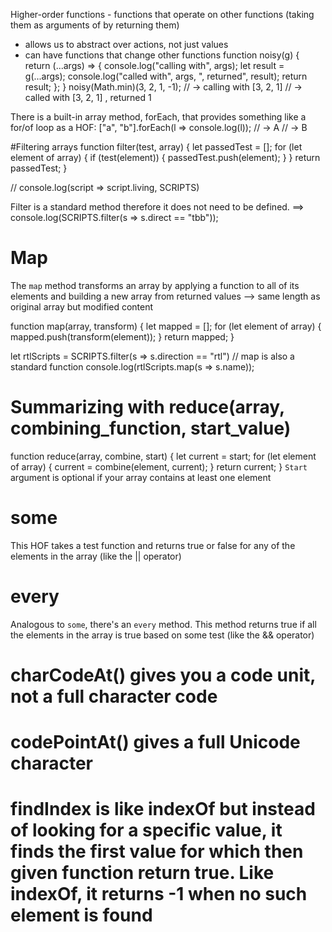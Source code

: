 Higher-order functions - functions that operate on other functions (taking them as arguments of by returning them)
- allows us to abstract over actions, not just values
- can have functions that change other functions
function noisy(g) {
  return (...args) => {
    console.log("calling with", args);
    let result = g(...args);
    console.log("called with", args, ", returned", result);
    return result;
  };
}
noisy(Math.min)(3, 2, 1, -1);
// → calling with [3, 2, 1]
// → called with [3, 2, 1] , returned 1

There is a built-in array method, forEach, that provides something like a for/of loop as a HOF:
["a", "b"].forEach(l => console.log(l));
// → A
// → B

#Filtering arrays
function filter(test, array) {
    let passedTest = [];
    for (let element of array) {
        if (test(element)) {
            passedTest.push(element);
        }
    }
    return passedTest;
}

// console.log(script => script.living, SCRIPTS)

Filter is a standard method therefore it does not need to be defined.
==> console.log(SCRIPTS.filter(s => s.direct == "tbb"));

# Map
The `map` method transforms an array by applying a function to all of its elements and building a new array from returned values --> same length as original array but modified content

function map(array, transform) {
    let mapped = [];
    for (let element of array) {
        mapped.push(transform(element));
    }
    return mapped;
}

let rtlScripts = SCRIPTS.filter(s => s.direction == "rtl")
// map is also a standard function
console.log(rtlScripts.map(s => s.name));

# Summarizing with reduce(array, combining_function, start_value)

function reduce(array, combine, start) {
    let current = start;
    for (let element of array) {
        current = combine(element, current);
    }
    return current;
}
`Start` argument is optional if your array contains at least one element


# some
This HOF takes a test function and returns true or false for any of the elements in the array (like the || operator)
# every
Analogous to `some`, there's an `every` method. This method returns true if all the elements in the array is true based on some test (like the && operator)

# charCodeAt() gives you a code unit, not a full character code
# codePointAt() gives a full Unicode character
# findIndex is like indexOf but instead of looking for a specific value, it finds the first value for which then given function return true. Like indexOf, it returns -1 when no such element is found
